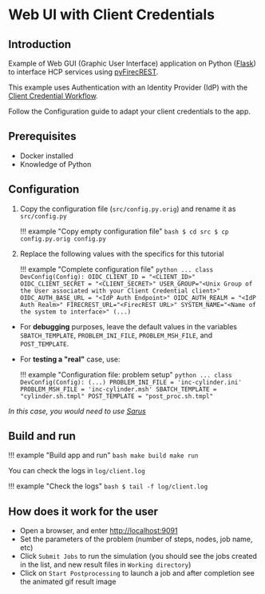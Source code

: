 # Web UI with Client Credentials

## Introduction

Example of Web GUI (Graphic User Interface) application on Python ([Flask](https://flask.palletsprojects.com/en/stable/)) to interface HCP services using [pyFirecREST](https://pyfirecrest.readthedocs.io/en/stable/).

This example uses Authentication with an Identity Provider (IdP) with the [Client Credential Workflow](https://oauth.net/2/grant-types/client-credentials/).

Follow the Configuration guide to adapt your client credentials to the app.

## Prerequisites

- Docker installed
- Knowledge of Python

## Configuration

1. Copy the configuration file (`src/config.py.orig`) and rename it as `src/config.py`

    !!! example "Copy empty configuration file"
        ```bash
        $ cd src
        $ cp config.py.orig config.py
        ```

2. Replace the following values with the specifics for this tutorial

    !!! example "Complete configuration file"
        ```python
        ...
        class DevConfig(Config):
            OIDC_CLIENT_ID = "<CLIENT_ID>"
            OIDC_CLIENT_SECRET = "<CLIENT_SECRET>"
            USER_GROUP="<Unix Group of the User associated with your Client Credential client>"
            OIDC_AUTH_BASE_URL = "<IdP Auth Endpoint>"
            OIDC_AUTH_REALM = "<IdP Auth Realm>"
            FIRECREST_URL="<FirecREST URL>"
            SYSTEM_NAME="<Name of the system to interface>"
            (...)
        ```

- For **debugging** purposes, leave the default values in the variables `SBATCH_TEMPLATE`, `PROBLEM_INI_FILE`, `PROBLEM_MSH_FILE`, and `POST_TEMPLATE`.
- For **testing a "real"** case, use:

    !!! example "Configuration file: problem setup"
        ```python
        ...
        class DevConfig(Config):
            (...)
            PROBLEM_INI_FILE = 'inc-cylinder.ini'
            PROBLEM_MSH_FILE = 'inc-cylinder.msh'
            SBATCH_TEMPLATE = "cylinder.sh.tmpl"
            POST_TEMPLATE = "post_proc.sh.tmpl"
        ```

*In this case, you would need to use [Sarus](https://products.cscs.ch/sarus/)*

## Build and run

!!! example "Build app and run"
    ```bash
    make build
    make run
    ```

You can check the logs in `log/client.log`

!!! example "Check the logs"
    ```bash
    $ tail -f log/client.log
    ```

## How does it work for the user

- Open a browser, and enter [http://localhost:9091](http://localhost:9091)
- Set the parameters of the problem (number of steps, nodes, job name, etc)
- Click `Submit Jobs` to run the simulation (you should see the jobs created in the list, and new result files in `Working directory`)
- Click on `Start Postprocessing` to launch a job and after completion see the animated gif result image
